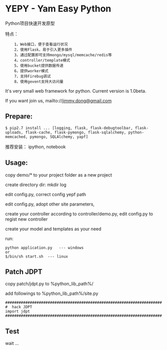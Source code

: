 # YEPY - Yam Easy Python

Python项目快速开发原型

特点：

		1，Web接口，便于查看运行状况
		2，使用Flask，易于引入更多插件
		3，通过配置即可支持mongo/mysql/memcache/redis等
		4，controller/template模式
		5，使用bucket提供数据传递
		6，提供worker模式
		7，支持Firebug调试
		8，使用gevent支持大访问量

It's very small web framework for python. Current version is 1.0beta.

If you want join us, mailto://jimmy.dong@gmail.com

## Prepare:

	$ pip2.7 install ... [logging, flask, flask-debugtoolbar, flask-uploads, flask-cache, flask-pymongo, flask-sqlalchemy, python-memcached, pymongo, SQLAlchemy, yapf] 

推荐安装： ipython, notebook

	
## Usage:

copy demo/*  to your project folder as a new project

create directory dir: mkdir log

edit config.py, correct config yepf path

edit config.py, adopt other site parameters,

create your controller according to controller/demo.py, edit config.py to regist new controller

create your model and templates as your need

run:

	python application.py   --- windows 
	or
	$/bin/sh start.sh  --- linux
	
## Patch JDPT

copy patch/jdpt.py to %python_lib_path%/

add followings to %python_lib_path%/site.py

```
######################################################################
#  hack JDPT
import jdpt
######################################################################
```

Test
----

wait ...